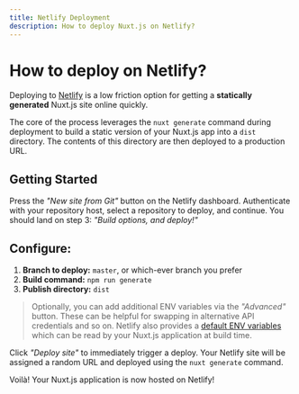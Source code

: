 ```yaml
---
title: Netlify Deployment
description: How to deploy Nuxt.js on Netlify?
---
```


# How to deploy on Netlify?

Deploying to [Netlify](https://www.netlify.com) is a low friction option for getting a __statically generated__ Nuxt.js site online quickly.

The core of the process leverages the `nuxt generate` command during deployment to build a static version of your Nuxt.js app into a `dist` directory. The contents of this directory are then deployed to a production URL.

## Getting Started

Press the _"New site from Git"_ button on the Netlify dashboard. Authenticate with your repository host, select a repository to deploy, and continue. You should land on step 3: _"Build options, and deploy!"_

## Configure:

1. __Branch to deploy:__ `master`, or which-ever branch you prefer
1. __Build command:__ `npm run generate`
1. __Publish directory:__ `dist`

> Optionally, you can add additional ENV variables via the _"Advanced"_ button. These can be helpful for swapping in alternative API credentials and so on. Netlify also provides a [default ENV variables](https://www.netlify.com/docs/build-settings/#build-environment-variables) which can be read by your Nuxt.js application at build time.

Click _"Deploy site"_ to immediately trigger a deploy. Your Netlify site will be assigned a random URL and deployed using the `nuxt generate` command.

Voilà! Your Nuxt.js application is now hosted on Netlify!
